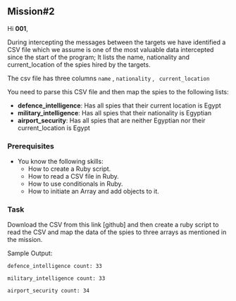 ## Mission#2
Hi **001**,

During intercepting the messages between the targets we have identified a CSV file which we assume is one of the most valuable data intercepted since the start of the program; It lists the name, nationality and current_location of the spies hired by the targets. 

The csv file has three columns `name` ,  `nationality` , ` current_location`

You need to parse this CSV file and then map the spies to the following lists: 

* **defence_intelligence**: Has all spies that their current location is Egypt
* **military_intelligence**: Has all spies that their nationality is Egyptian
* **airport_security**: Has all spies that are neither Egyptian nor their current_location is Egypt


### Prerequisites

* You know the following skills:
  * How to create a Ruby script. 
  * How to read a CSV file in Ruby.
  * How to use conditionals in Ruby.
  * How to initiate an Array and add objects to it.

 
### Task

Download the CSV from this link [github] and then create a ruby script to read the CSV and map the data of the spies to three arrays as mentioned in the mission.

Sample Output: 

`defence_intelligence count: 33`

`military_intelligence count: 33`

`airport_security count: 34`